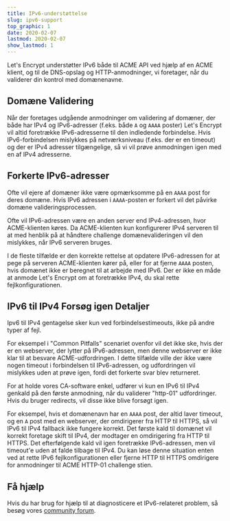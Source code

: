 ```yaml
---
title: IPv6-understøttelse
slug: ipv6-support
top_graphic: 1
date: 2020-02-07
lastmod: 2020-02-07
show_lastmod: 1
---
```



Let's Encrypt understøtter IPv6 både til ACME API ved hjælp af en ACME klient, og til de DNS-opslag og HTTP-anmodninger, vi foretager, når du validerer din kontrol med domænenavne.

## Domæne Validering

Når der foretages udgående anmodninger om validering af domæner, der både har IPv4 og IPv6-adresser (f.eks. både `A` og `AAAA` poster) Let's Encrypt vil altid foretrække IPv6-adresserne til den indledende forbindelse. Hvis IPv6-forbindelsen mislykkes på netværksniveau (f.eks. der er en timeout) og der er IPv4 adresser tilgængelige, så vi vil prøve anmodningen igen med en af IPv4 adresserne.

## Forkerte IPv6-adresser

Ofte vil ejere af domæner ikke være opmærksomme på en `AAAA` post for deres domæne. Hvis IPv6 adressen i `AAAA`-posten er forkert vil det påvirke domæne valideringsprocessen.

Ofte vil IPv6-adressen være en anden server end IPv4-adressen, hvor ACME-klienten køres. Da ACME-klienten kun konfigurerer IPv4 serveren til at med henblik på at håndtere challenge domænevalideringen vil den mislykkes, når IPv6 serveren bruges.

I de fleste tilfælde er den korrekte rettelse at opdatere IPv6-adressen for at pege på serveren ACME-klienten kører på, eller for at fjerne `AAAA` posten, hvis domænet ikke er beregnet til at arbejde med IPv6. Der er ikke en måde at anmode Let's Encrypt om at foretrække IPv4, du skal rette fejlkonfigurationen.

## IPv6 til IPv4 Forsøg igen Detaljer

Ipv6 til IPv4 gentagelse sker kun ved forbindelsestimeouts, ikke på andre typer af fejl.

For eksempel i "Common Pitfalls" scenariet ovenfor vil det ikke ske, hvis der er en webserver, der lytter på IPv6-adressen, men denne webserver er ikke klar til at besvare ACME-udfordringen. I dette tilfælde ville der ikke være nogen timeout i forbindelsen til IPv6-adressen, og udfordringen vil mislykkes uden at prøve igen, fordi det forkerte svar blev returneret.

For at holde vores CA-software enkel, udfører vi kun en IPv6 til IPv4 genkald på den første anmodning, når du validerer "http-01" udfordringer. Hvis du bruger redirects, vil disse ikke blive forsøgt igen.

For eksempel, hvis et domænenavn har en `AAAA` post, der altid laver timeout, og en `A` post med en webserver, der omdirigerer fra HTTP til HTTPS, så vil IPv6 til IPv4 fallback ikke fungere korrekt. Det første kald til domænet vil korrekt foretage skift til IPv4, der modtager en omdirigering fra HTTP til HTTPS. Det efterfølgende kald vil igen foretrække IPv6-adressen, men vil timeout'e uden at falde tilbage til IPv4. Du kan løse denne situation enten ved at rette IPv6 fejlkonfigurationen eller fjerne HTTP til HTTPS omdirigere for anmodninger til ACME HTTP-01 challenge stien.

## Få hjælp

Hvis du har brug for hjælp til at diagnosticere et IPv6-relateret problem, så besøg vores [community forum](https://community.letsencrypt.org).

